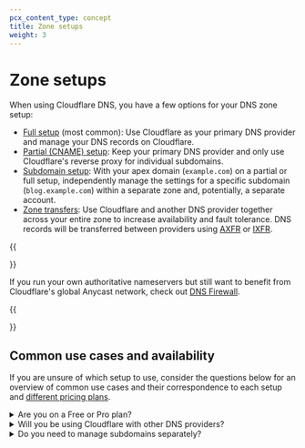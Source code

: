 ```yaml
---
pcx_content_type: concept
title: Zone setups
weight: 3
---
```


# Zone setups

When using Cloudflare DNS, you have a few options for your DNS zone setup:

* [Full setup](/dns/zone-setups/full-setup/) (most common): Use Cloudflare as your primary DNS provider and manage your DNS records on Cloudflare.
* [Partial (CNAME) setup](/dns/zone-setups/partial-setup/): Keep your primary DNS provider and only use Cloudflare's reverse proxy for individual subdomains.
* [Subdomain setup](/dns/zone-setups/subdomain-setup/): With your apex domain (`example.com`) on a partial or full setup, independently manage the settings for a specific subdomain (`blog.example.com`) within a separate zone and, potentially, a separate account.
* [Zone transfers](/dns/zone-setups/zone-transfers/): Use Cloudflare and another DNS provider together across your entire zone to increase availability and fault tolerance. DNS records will be transferred between providers using [AXFR](https://datatracker.ietf.org/doc/html/rfc5936) or [IXFR](https://datatracker.ietf.org/doc/html/rfc1995).

{{<Aside type="note" header="Note:">}}

If you run your own authoritative nameservers but still want to benefit from Cloudflare's global Anycast network, check out [DNS Firewall](/dns/dns-firewall/).

{{</Aside>}}

## Common use cases and availability

If you are unsure of which setup to use, consider the questions below for an overview of common use cases and their correspondence to each setup and [different pricing plans](https://www.cloudflare.com/plans/#overview).

<details>
<summary>Are you on a Free or Pro plan?</summary>
<div> 

If you are on a Free or Pro plan, [full setup](/dns/zone-setups/full-setup/) is the only one available. This is the recommended and most common option.

</div>
</details>

<details>
<summary>Will you be using Cloudflare with other DNS providers?</summary>
<div>

If you are on a Business or Enterprise plan, you can use [partial (CNAME) setup](/dns/zone-setups/partial-setup/) to keep your primary DNS provider and only proxy individual subdomains through Cloudflare.

If you are on an Enterprise plan, you also have the option to use [zone transfers](/dns/zone-setups/zone-transfers/) to set up Cloudflare as either a primary or a secondary DNS provider.
</div>
</details>

<details>
<summary>Do you need to manage subdomains separately?</summary>
<div> 

If you are on an Enterprise plan, you can use [subdomain setup](/dns/zone-setups/subdomain-setup/) to manage the Cloudflare settings for one or more subdomains separately from your domain apex.

</div>
</details>